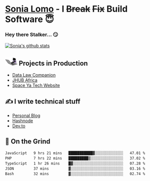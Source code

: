 # [Sonia Lomo](https://sonylomo.github.io/) - I ~~Break~~ ~~Fix~~ Build Software 😇
### Hey there Stalker... 😏 

<a href="https://github.com/sonylomo/github-readme-stats">
  <img align="center" src="https://media.giphy.com/media/lU05nFSW6Y2A/giphy.gif" alt="Sonia's github stats" />
</a>

## <img src="assets/devcat.gif" width="40"> Projects in Production
- [Data Law Companion](https://datalawcompanion.org/)
- [JHUB Africa](https://jhubafrica.com/)
- [Space Ya Tech Website](https://www.spaceyatech.com/)

## ✍️ I write technical stuff
- [Personal Blog](https://sonylomo-github-io.vercel.app/blog)
- [Hashnode](https://sonylomo.hashnode.dev/)
- [Dev.to](https://dev.to/sonylomo)

## 🤡 On the Grind
<!--START_SECTION:waka-->

```txt
JavaScript   9 hrs 21 mins   ███████████▓░░░░░░░░░░░░░   47.01 %
PHP          7 hrs 22 mins   █████████▒░░░░░░░░░░░░░░░   37.02 %
TypeScript   1 hr 26 mins    █▓░░░░░░░░░░░░░░░░░░░░░░░   07.28 %
JSON         37 mins         ▓░░░░░░░░░░░░░░░░░░░░░░░░   03.16 %
Bash         32 mins         ▓░░░░░░░░░░░░░░░░░░░░░░░░   02.74 %
```

<!--END_SECTION:waka-->
